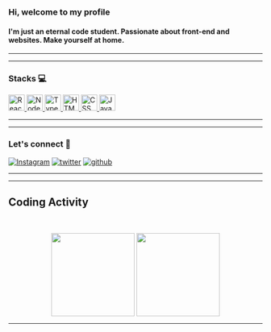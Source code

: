 ### Hi, welcome to my profile

#### I'm just an eternal code student. Passionate about front-end and websites. Make yourself at home.

----

----

### Stacks :computer:

<a href="https://reactjs.org/">
  <img height="32" src="https://cdn4.iconfinder.com/data/icons/logos-3/600/React.js_logo-512.png" alt="React"/>
</a>
<a href="https://nodejs.org/en/">
  <img height="32" src="https://cdn3.iconfinder.com/data/icons/popular-services-brands/512/node-512.png" alt="Node"/>
</a>
<a href="https://www.typescriptlang.org/">
  <img height="32" src="https://cdn2.iconfinder.com/data/icons/programming-languages-8/64/207_programming-program-language-code-typescript-512.png" alt="TypeScript"/>
</a>
<a href="https://www.w3schools.com/html/">
  <img height="32" src="https://cdn0.iconfinder.com/data/icons/HTML5/512/HTML_Logo.png" alt="HTML"/>
</a>
<a href="https://www.w3schools.com/css/">
  <img height="32" src="https://cdn1.iconfinder.com/data/icons/logotypes/32/badge-css-3-512.png" alt="CSS"/>
</a>
<a href="https://www.javascript.com/">
  <img height="32" src="https://cdn2.iconfinder.com/data/icons/designer-skills/128/code-programming-javascript-software-develop-command-language-512.png" alt="JavaScript"/>
</a>

----

----

### Let's connect :electric_plug:
<div>
  <a href="https://www.instagram.com/lucas_rsena/" target="_blank"><img src="https://img.shields.io/badge/-Instagram-409ee4?style=flat&logo=instagram&logoColor=white" alt="Instagram" /></a>
  <a href="https://twitter.com/lucasvin98" target="_blank"><img src="https://img.shields.io/twitter/url?style=social&url=https%3A%2F%2Ftwitter.com%2Flucasvin98" alt="twitter" /></a>
 <a href="https://github.com/LucasVSDev/" target="_blank"><img src="https://img.shields.io/github/followers/LucasVSDev?logoColor=black&style=social" alt="github" /></a>
</div>

----

----

## Coding Activity

<br/>

<p align="center">
   <img
      align="center"
      height="165"
      src="https://github-readme-stats.vercel.app/api/top-langs/?username=LucasVSDev&layout=compact&theme=tokyonight"
    />
  <img   
      align="center"
      height="165" 
       src="https://github-readme-stats.vercel.app/api?username=LucasVSDev&show_icons=true&theme=tokyonight"
    />
</p>


----
